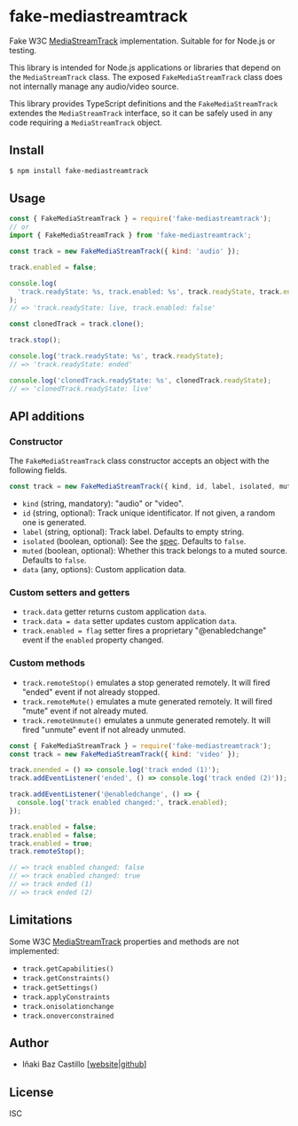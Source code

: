 # fake-mediastreamtrack

Fake W3C [MediaStreamTrack](https://www.w3.org/TR/mediacapture-streams/#mediastreamtrack) implementation. Suitable for for Node.js or testing.

This library is intended for Node.js applications or libraries that depend on the `MediaStreamTrack` class. The exposed `FakeMediaStreamTrack` class does not internally manage any audio/video source.

This library provides TypeScript definitions and the `FakeMediaStreamTrack` extendes the `MediaStreamTrack` interface, so it can be safely used in any code requiring a `MediaStreamTrack` object.


## Install

```bash
$ npm install fake-mediastreamtrack
```


## Usage

```js
const { FakeMediaStreamTrack } = require('fake-mediastreamtrack');
// or
import { FakeMediaStreamTrack } from 'fake-mediastreamtrack';

const track = new FakeMediaStreamTrack({ kind: 'audio' });

track.enabled = false;

console.log(
  'track.readyState: %s, track.enabled: %s', track.readyState, track.enabled
);
// => 'track.readyState: live, track.enabled: false'

const clonedTrack = track.clone();

track.stop();

console.log('track.readyState: %s', track.readyState);
// => 'track.readyState: ended'

console.log('clonedTrack.readyState: %s', clonedTrack.readyState);
// => 'clonedTrack.readyState: live'
```


## API additions

### Constructor

The `FakeMediaStreamTrack` class constructor accepts an object with the following fields.

```js
const track = new FakeMediaStreamTrack({ kind, id, label, isolated, muted, data })
```

* `kind` (string, mandatory): "audio" or "video".
* `id` (string, optional): Track unique identificator. If not given, a random one is generated.
* `label` (string, optional): Track label. Defaults to empty string.
* `isolated` (boolean, optional): See the [spec](https://developer.mozilla.org/en-US/docs/Web/API/MediaStreamTrack). Defaults to `false`.
* `muted` (boolean, optional): Whether this track belongs to a muted source. Defaults to `false`.
* `data` (any, options): Custom application data.

### Custom setters and getters

* `track.data` getter returns custom application `data`.
* `track.data = data` setter updates custom application `data`.
* `track.enabled = flag` setter fires a proprietary "@enabledchange" event if the `enabled` property changed.

### Custom methods

* `track.remoteStop()` emulates a stop generated remotely. It will fired "ended" event if not already stopped.
* `track.remoteMute()` emulates a mute generated remotely. It will fired "mute" event if not already muted.
* `track.remoteUnmute()` emulates a unmute generated remotely. It will fired "unmute" event if not already unmuted.

```js
const { FakeMediaStreamTrack } = require('fake-mediastreamtrack');
const track = new FakeMediaStreamTrack({ kind: 'video' });

track.onended = () => console.log('track ended (1)');
track.addEventListener('ended', () => console.log('track ended (2)'));

track.addEventListener('@enabledchange', () => {
  console.log('track enabled changed:', track.enabled);
});

track.enabled = false;
track.enabled = false;
track.enabled = true;
track.remoteStop();

// => track enabled changed: false
// => track enabled changed: true
// => track ended (1)
// => track ended (2)
```


## Limitations

Some W3C [MediaStreamTrack](https://www.w3.org/TR/mediacapture-streams/#mediastreamtrack) properties and methods are not implemented:

* `track.getCapabilities()`
* `track.getConstraints()`
* `track.getSettings()`
* `track.applyConstraints`
* `track.onisolationchange`
* `track.onoverconstrained`


## Author

* Iñaki Baz Castillo [[website](https://inakibaz.me)|[github](https://github.com/ibc/)]


## License

ISC
